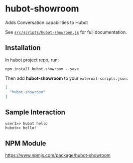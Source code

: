 # hubot-showroom

Adds Conversation capabilities to Hubot

See [`src/scripts/hubot-showroom.js`](src/scripts/hubot-showroom.js) for full documentation.

## Installation

In hubot project repo, run:

`npm install hubot-showroom --save`

Then add **hubot-showroom** to your `external-scripts.json`:

```json
[
  "hubot-showroom"
]
```

## Sample Interaction

```
user1>> hubot hello
hubot>> hello!
```

## NPM Module

https://www.npmjs.com/package/hubot-showroom
